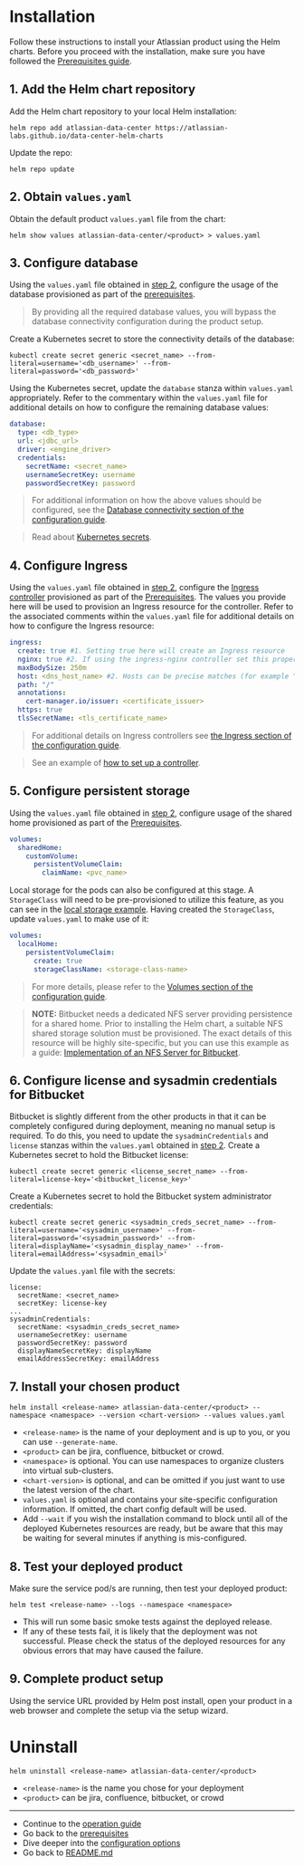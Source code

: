 # Installation 

Follow these instructions to install your Atlassian product using the Helm charts. Before you proceed with the installation, make sure you have followed the [Prerequisites guide](PREREQUISITES.md).

## 1. Add the Helm chart repository

Add the Helm chart repository to your local Helm installation:

```shell
helm repo add atlassian-data-center https://atlassian-labs.github.io/data-center-helm-charts
```
Update the repo:
```shell:
helm repo update
```

## 2. Obtain `values.yaml`

Obtain the default product `values.yaml` file from the chart:
```shell
helm show values atlassian-data-center/<product> > values.yaml
```

## 3. Configure database
Using the `values.yaml` file obtained in [step 2](#Obtain-values.yaml), configure the usage of the database provisioned as part of the [prerequisites](PREREQUISITES.md). 

> By providing all the required database values, you will bypass the database connectivity configuration during the product setup.

Create a Kubernetes secret to store the connectivity details of the database:
```shell
kubectl create secret generic <secret_name> --from-literal=username='<db_username>' --from-literal=password='<db_password>'
``` 

Using the Kubernetes secret, update the `database` stanza within `values.yaml` appropriately. Refer to the commentary within the `values.yaml` file for additional details on how to configure the remaining database values:
```yaml
database:
  type: <db_type>
  url: <jdbc_url>
  driver: <engine_driver>
  credentials:
    secretName: <secret_name>
    usernameSecretKey: username
    passwordSecretKey: password
```
> For additional information on how the above values should be configured, see the [Database connectivity section of the configuration guide](CONFIGURATION.md#Database-connectivity).

> Read about [Kubernetes secrets](https://kubernetes.io/docs/concepts/configuration/secret/).
    
## 4. Configure Ingress
Using the `values.yaml` file obtained in [step 2](#Obtain-values.yaml), configure the [Ingress controller](https://kubernetes.io/docs/concepts/services-networking/ingress-controllers/) provisioned as part of the [Prerequisites](PREREQUISITES.md). The values you provide here will be used to provision an Ingress resource for the controller. Refer to the associated comments within the `values.yaml` file for additional details on how to configure the Ingress resource:

```yaml
ingress:
  create: true #1. Setting true here will create an Ingress resource
  nginx: true #2. If using the ingress-nginx controller set this property to true
  maxBodySize: 250m
  host: <dns_host_name> #2. Hosts can be precise matches (for example “foo.bar.com”) or a wildcard (for example “*.foo.com”).
  path: "/"
  annotations:
    cert-manager.io/issuer: <certificate_issuer>
  https: true
  tlsSecretName: <tls_certificate_name>
```
> For additional details on Ingress controllers see [the Ingress section of the configuration guide](CONFIGURATION.md#Ingress). 

> See an example of [how to set up a controller](examples/ingress/CONTROLLERS.md).
    
## 5. Configure persistent storage
Using the `values.yaml` file obtained in [step 2](#Obtain-values.yaml), configure usage of the shared home provisioned as part of the [Prerequisites](PREREQUISITES.md).

```yaml
volumes:
  sharedHome:
    customVolume:
      persistentVolumeClaim:
        claimName: <pvc_name>
```

Local storage for the pods can also be configured at this stage. A `StorageClass` will need to be pre-provisioned to utilize this feature, as you can see in the [local storage example](examples/storage/aws/LOCAL_STORAGE.md). Having created the `StorageClass`, update `values.yaml` to make use of it: 

```yaml
volumes:
  localHome:
    persistentVolumeClaim:
      create: true
      storageClassName: <storage-class-name>
```

> For more details, please refer to the [Volumes section of the configuration guide](CONFIGURATION.md#Volumes).
    
> **NOTE:** Bitbucket needs a dedicated NFS server providing persistence for a shared home. Prior to installing the Helm chart, a suitable NFS shared storage solution must be provisioned. The exact details of this resource will be highly site-specific, but you can use this example as a guide: [Implementation of an NFS Server for Bitbucket](examples/storage/nfs/NFS.md).
    
## 6. Configure license and sysadmin credentials for Bitbucket
Bitbucket is slightly different from the other products in that it can be completely configured during deployment, meaning no manual setup is required. To do this, you need to update the `sysadminCredentials` and `license` stanzas within the `values.yaml` obtained in [step 2](#Obtain-values.yaml).
Create a Kubernetes secret to hold the Bitbucket license:
```shell
kubectl create secret generic <license_secret_name> --from-literal=license-key='<bitbucket_license_key>'
```
Create a Kubernetes secret to hold the Bitbucket system administrator credentials:
```shell
kubectl create secret generic <sysadmin_creds_secret_name> --from-literal=username='<sysadmin_username>' --from-literal=password='<sysadmin_password>' --from-literal=displayName='<sysadmin_display_name>' --from-literal=emailAddress='<sysadmin_email>'
```
Update the `values.yaml` file with the secrets:
```shell
license:
  secretName: <secret_name>
  secretKey: license-key
...
sysadminCredentials:
  secretName: <sysadmin_creds_secret_name>
  usernameSecretKey: username
  passwordSecretKey: password
  displayNameSecretKey: displayName
  emailAddressSecretKey: emailAddress
```

## 7. Install your chosen product

```shell
helm install <release-name> atlassian-data-center/<product> --namespace <namespace> --version <chart-version> --values values.yaml
```

* `<release-name>` is the name of your deployment and is up to you, or you can use `--generate-name`.
* `<product>` can be jira, confluence, bitbucket or crowd.
* `<namespace>` is optional. You can use namespaces to organize clusters into virtual sub-clusters.
* `<chart-version>` is optional, and can be omitted if you just want to use the latest version of the chart.
* `values.yaml` is optional and contains your site-specific configuration information. If omitted, the chart config default will be used.
* Add `--wait` if you wish the installation command to block until all of the deployed Kubernetes resources are ready, but be aware that this may be waiting for several minutes if anything is mis-configured.

## 8. Test your deployed product 

Make sure the service pod/s are running, then test your deployed product:
```shell
helm test <release-name> --logs --namespace <namespace>
```

* This will run some basic smoke tests against the deployed release.
* If any of these tests fail, it is likely that the deployment was not successful. Please check the status of the deployed resources for any obvious errors that may have caused the failure.

## 9. Complete product setup 

Using the service URL provided by Helm post install, open your product in a web browser and complete the setup via the setup wizard. 

# Uninstall  
```shell
helm uninstall <release-name> atlassian-data-center/<product>
```

* `<release-name>` is the name you chose for your deployment
* `<product>` can be jira, confluence, bitbucket, or crowd

***

* Continue to the [operation guide](OPERATION.md)
* Go back to the [prerequisites](PREREQUISITES.md) 
* Dive deeper into the [configuration options](CONFIGURATION.md) 
* Go back to [README.md](../README.md)
